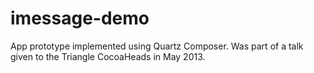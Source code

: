 imessage-demo
=============

App prototype implemented using Quartz Composer. Was part of a talk given to the Triangle CocoaHeads in May 2013.
